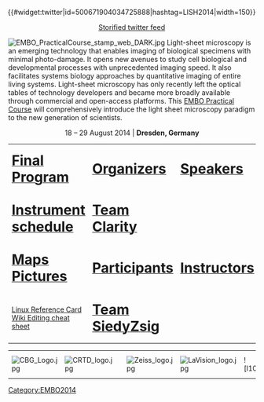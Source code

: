 ---
---
<div style="float: right; top: -10px;">

{{\#widget:twitter|id=500671904034725888|hashtag=LISH2014|width=150}}

<center>

[Storified twitter
feed](https://storify.com/tomancak/embo-practical-course-on-light-sheet-microscopy#publicize)

</center>

</div>

![EMBO\_PracticalCourse\_stamp\_web\_DARK.jpg](EMBO_PracticalCourse_stamp_web_DARK.jpg
"EMBO_PracticalCourse_stamp_web_DARK.jpg") Light-sheet microscopy is an
emerging technology that enables imaging of biological specimens with
minimal photo-damage. It opens new avenues to study cell biological and
developmental processes with unprecedented imaging speed. It also
facilitates systems biology approaches by quantitative imaging of entire
living systems. Light-sheet microscopy has only recently left the
optical tables of technology developers and became more broadly
available through commercial and open-access platforms. This [EMBO
Practical Course](http://events.embo.org/14-lsm/index.html) will
comprehensively introduce the light sheet microscopy paradigm to the new
generation of scientists.

<center>

18 – 29 August 2014 | **Dresden, Germany**

</center>

<table>
<tbody>
<tr class="odd">
<td><p><a href="EMBO_2014_final_program" title="wikilink"><span style="font-size:200%"><strong>Final Program</strong></span></a></p></td>
<td><p><a href="EMBO_2014_Organizers" title="wikilink"><span style="font-size:200%"><strong>Organizers</strong></span></a></p></td>
<td><p><a href="EMBO_2014_Speakers" title="wikilink"><span style="font-size:200%"><strong>Speakers</strong></span></a></p></td>
<td><p><a href="Team_Lucifer" title="wikilink"><span style="font-size:200%"><strong>Team Lucifer</strong></span></a></p></td>
</tr>
<tr class="even">
<td><p><a href="EMBO_instrument_schedule" title="wikilink"><span style="font-size:200%"><strong>Instrument schedule</strong></span></a></p></td>
<td><p><a href="Team_Clarity" title="wikilink"><span style="font-size:200%"><strong>Team Clarity</strong></span></a></p></td>
<td></td>
<td></td>
</tr>
<tr class="odd">
<td><p><a href="https://mapsengine.google.com/map/viewer?mid=zwloKEna7htk.kHdkHKvGftgY"><span style="font-size:200%"><strong>Maps</strong></span></a><br />
<a href="EMBO_2014_pictures" title="wikilink"><span style="font-size:200%"><strong>Pictures</strong></span></a></p></td>
<td><p><a href="EMBO_2014_Participants" title="wikilink"><span style="font-size:200%"><strong>Participants</strong></span></a></p></td>
<td><p><a href="EMBO_2014_Instructors" title="wikilink"><span style="font-size:200%"><strong>Instructors</strong></span></a></p></td>
<td><p><a href="Team_SPIMApes" title="wikilink"><span style="font-size:200%"><strong>Team SPIMApes</strong></span></a></p></td>
</tr>
<tr class="even">
<td><p><a href="EMBO_2014_linux_refcard" title="wikilink">Linux Reference Card</a><br />
<a href="https://upload.wikimedia.org/wikipedia/commons/8/89/Cheatsheet-mediawiki.pdf">Wiki Editing cheat sheet</a></p></td>
<td><p><a href="Team_SiedyZsig" title="wikilink"><span style="font-size:200%"><strong>Team SiedyZsig</strong></span></a></p></td>
<td></td>
<td></td>
</tr>
</tbody>
</table>

|                                               |                                                  |                                                       |                                                     |                                                              |                                                                                                                                                                                      |                                               |                                                                 |                                                                                                                                         |                                                                                                                                                                  |
| --------------------------------------------- | ------------------------------------------------ | ----------------------------------------------------- | --------------------------------------------------- | ------------------------------------------------------------ | ------------------------------------------------------------------------------------------------------------------------------------------------------------------------------------ | --------------------------------------------- | --------------------------------------------------------------- | --------------------------------------------------------------------------------------------------------------------------------------- | ---------------------------------------------------------------------------------------------------------------------------------------------------------------- |
| ![CBG\_Logo.jpg](CBG_Logo.jpg "CBG_Logo.jpg") | ![CRTD\_logo.jpg](CRTD_logo.jpg "CRTD_logo.jpg") | ![BioDIP-Logo.jpg](BioDIP-Logo.jpg "BioDIP-Logo.jpg") | ![Zeiss\_logo.jpg](Zeiss_logo.jpg "Zeiss_logo.jpg") | ![LaVision\_logo.jpg](LaVision_logo.jpg "LaVision_logo.jpg") | ![l100px|link=<http://www.andor.com/scientific-cameras/neo-and-zyla-scmos-cameras>](Andor_logo.jpg "l100px|link=http://www.andor.com/scientific-cameras/neo-and-zyla-scmos-cameras") | ![Pco\_logo.jpg](Pco_logo.jpg "Pco_logo.jpg") | ![Hamamatsu\_logo.jpg](Hamamatsu_logo.jpg "Hamamatsu_logo.jpg") | ![<http://www.coherent.com/products/?1638/Sapphire-Lasers>](Coherent_logo.jpg "http://www.coherent.com/products/?1638/Sapphire-Lasers") | ![<http://www.qimaging.com/products/cameras/scientific/optimos-scmos.php>](Qimaging.jpg "http://www.qimaging.com/products/cameras/scientific/optimos-scmos.php") |

[Category:EMBO2014](Category:EMBO2014 "wikilink")
